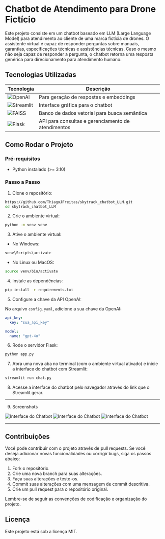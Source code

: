 # Chatbot de Atendimento para Drone Fictício

Este projeto consiste em um chatbot baseado em LLM (Large Language Model) para atendimento ao cliente de uma marca fictícia de drones. O assistente virtual é capaz de responder perguntas sobre manuais, garantias, especificações técnicas e assistências técnicas. Caso o mesmo não seja capaz de responder a pergunta, o chatbot retorna uma resposta genérica para direcionamento para atendimento humano.

## Tecnologias Utilizadas

| Tecnologia  | Descrição                      |
|------------|--------------------------------|
| ![OpenAI](https://upload.wikimedia.org/wikipedia/commons/4/4d/OpenAI_Logo.svg) | Para geração de respostas e embeddings |
| ![Streamlit](https://streamlit.io/images/brand/streamlit-logo-primary-colormark-darktext.svg) | Interface gráfica para o chatbot |
| ![FAISS](https://encrypted-tbn0.gstatic.com/images?q=tbn:ANd9GcTRSuUjzC-hxQNWJEOrl1qmtEATmf5iROLasg&s) | Banco de dados vetorial para busca semântica |
| ![Flask](https://upload.wikimedia.org/wikipedia/commons/3/3c/Flask_logo.svg) | API para consultas e gerenciamento de atendimentos |

## Como Rodar o Projeto

### Pré-requisitos

- Python instalado (>= 3.10)

### Passo a Passo

1. Clone o repositório:

```bash
https://github.com/ThiagoJFreitas/skytrack_chatbot_LLM.git
cd skytrack_chatbot_LLM
```

2. Crie o ambiente virtual:

```bash
python -m venv venv
```

3. Ative o ambiente virtual:

- No Windows:

```bash
venv\Scripts\activate
```

- No Linux ou MacOS:

```bash
source venv/bin/activate
```

4. Instale as dependências:

```bash
pip install -r requirements.txt
```

5. Configure a chave da API OpenAI:

No arquivo `config.yaml`, adicione a sua chave da OpenAI:

```yaml
api_key:
  key: "sua_api_key"

model:
  name: "gpt-4o"
```

6. Rode o servidor Flask:

```bash
python app.py
```

7. Abra uma nova aba no terminal (com o ambiente virtual ativado) e inicie a interface do chatbot com Streamlit:

```bash
streamlit run chat.py
```

8. Acesse a interface do chatbot pelo navegador através do link que o Streamlit gerar.

---

9. Screenshots

![Interface do Chatbot](https://github.com/Thiago-Santos/chatbot-drone-ficticio/assets/10100987/f8f7f0e8-a8a0-4f3b-b4e7-c1c2c3c4c5d6)
![Interface do Chatbot](https://github.com/Thiago-Santos/chatbot-drone-ficticio/assets/10100987/a8a0a1a2-a8a0-4f3b-b4e7-c1c2c3c4c5d6)
![Interface do Chatbot](https://github.com/Thiago-Santos/chatbot-drone-ficticio/assets/10100987/a8a0a1a2-a8a0-4f3b-b4e7-c1c2c3c4c5d6)

---

## Contribuições

Você pode contribuir com o projeto através de pull requests. Se você deseja adicionar novas funcionalidades ou corrigir bugs, siga os passos abaixo:

1. Fork o repositório.
2. Crie uma nova branch para suas alterações.
3. Faça suas alterações e teste-os.
4. Commit suas alterações com uma mensagem de commit descritiva.
5. Crie um pull request para o repositório original.

Lembre-se de seguir as convenções de codificação e organização do projeto.

## Licença

Este projeto está sob a licença MIT.
